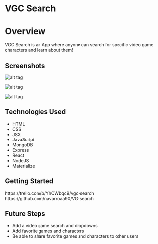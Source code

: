 # VGC Search

# Overview
VGC Search is an App where anyone can search for specific video game characters and learn about them!

 <h2>Screenshots</h2>
 
 ![alt tag](https://i.imgur.com/BxmQZCK.png)

![alt tag](https://i.imgur.com/M7gQHgE.png)
 
 ![alt tag](https://i.imgur.com/luESsy7.png)
 
    
 <h2>Technologies Used</h2>
   <ul>
  <li> HTML</li>
  <li>CSS</li>
  <li>JSX</li>
  <li>JavaScript</li>
  <li>MongoDB</li>
  <li>Express</li>
  <li>React</li>
  <li>NodeJS</li>
  <li>Materialize</li>
  </ul>

  <h2>Getting Started</h2>
  https://trello.com/b/YhCWbqc9/vgc-search <br>
  https://github.com/navarroaa90/VG-search


 <h2>Future Steps</h2>
<ul>
<li> Add a video game search and dropdowns </li>
<li> Add favorite games and characters</li>
<li>Be able to share favorite games and characters to other users</li>
</ul>